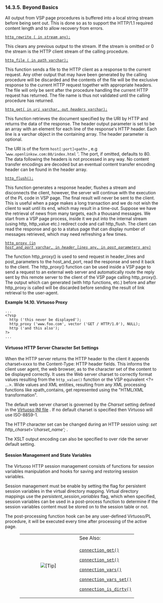 <div id="furthervsp" class="section">

<div class="titlepage">

<div>

<div>

### 14.3.5. Beyond Basics

</div>

</div>

</div>

All output from VSP page procedures is buffered into a local string
stream before being sent out. This is done so as to support the HTTP/1.1
required content length and to allow recovery from errors.

<a href="fn_http_rewrite.html" class="link" title="http_rewrite"><code
class="code">http_rewrite ( in </code><em><code>stream</code></em><code
class="code"> any);</code></a>

This clears any previous output to the stream. If the stream is omitted
or 0 the stream is the HTTP client stream of the calling procedure.

<a href="fn_http_file.html" class="link" title="http_file"><code
class="code">http_file ( in </code><em><code>path</code></em><code
class="code"> varchar);</code></a>

This function sends a file to the HTTP client as a response to the
current request. Any other output that may have been generated by the
calling procedure will be discarded and the contents of the file will be
the exclusive response to the current HTTP request together with
appropriate headers. The file will only be sent after the procedure
handling the current HTTP request has returned. The file name is thus
not validated until the calling procedure has returned.

<a href="fn_http_get.html" class="link" title="http_get"><code
class="code">http_get( in </code><em><code>uri</code></em><code
class="code"> varchar, out </code><em><code>headers</code></em><code
class="code"> varchar);</code></a>

This function retrieves the document specified by the URI by HTTP and
returns the data of the response. The header output parameter is set to
be an array with an element for each line of the response's HTTP header.
Each line is a varchar object in the containing array. The header
parameter is optional.

The URI is of the form `host[:port]<path>` , e.g
'`www.openlinksw.com:80/index.html` '. The port, if omitted, defaults to
80. The data following the headers is not processed in any way. No
content transfer encodings are decoded but an eventual content transfer
encoding header can be found in the header array.

<a href="fn_http_flush.html" class="link" title="http_flush"><code
class="function">http_flush();</code></a>

This function generates a response header, flushes a stream and
disconnects the client, however, the server will continue with the
execution of the PL code in VSP page. The final result will never be
sent to the client. This is useful when a page makes a long transaction
and we do not wish the client to wait until its end, which may result in
a time-out. Suppose we have the retrieval of news from many targets,
each a thousand messages. We start from a VSP page process, inside it we
put into the internal stream (using http, http_value etc.) redirect code
and call http_flush. The client can read the response and go to a status
page that can display number of messages retrieved, which may need
refreshing a few times.

<a href="fn_http_proxy.html" class="link" title="http_proxy"><code
class="code">http_proxy (in </code><em><code>host_and_port</code></em><code
class="code"> varchar, in </code><em><code>header_lines</code></em><code
class="code"> any, in </code><em><code>post_parameters</code></em><code
class="code"> any)</code></a>

The function http_proxy() is used to send request in header_lines and
post_parameters to the host_and_port, read the response and send it back
to the client. The http_proxy() function can be used inside a VSP page
to send a request to an external web server and automatically route the
reply sent by this remote server to the client of the VSP page calling
http_proxy(). The output which can generated (with http functions, etc.)
before and after http_proxy is called will be discarded before sending
the result of link retrieval to the user-agent.

<div id="virtpxy" class="example">

**Example 14.10. Virtuoso Proxy**

<div class="example-contents">

``` programlisting
...
<?vsp
  http ('this never be displayed');
  http_proxy ('www.foo.com', vector ('GET / HTTP/1.0'), NULL);
  http ('and this also');
?>
...
```

</div>

</div>

  

<div id="httpcharsettings" class="section">

<div class="titlepage">

<div>

<div>

#### Virtuoso HTTP Server Character Set Settings

</div>

</div>

</div>

When the HTTP server returns the HTTP header to the client it appends
charset=xxxx to the Content-Type: HTTP header fields. This informs the
client user agent, the web browser, as to the character set of the
content to be displayed correctly. It uses the Web server charset to
correctly format values resulting from the `http_value()` function or
the VSP equivalent \<?= ...\>. Wide values and XML entities, resulting
from any XML processing functions like xpath_contains, get represented
using the "HTML/XML transformation".

The default web server charset is governed by the
<span class="emphasis">*Charset*</span> setting defined in the
<a href="ch-server.html#virtini" class="link"
title="Virtuoso Configuration File">Virtuoso INI file</a> . If no
default charset is specified then Virtuoso will use ISO-8859-1.

The HTTP character set can be changed during an HTTP session using:
<span class="emphasis">*set http_charset='charset_name';*</span> .

The XSLT output encoding can also be specified to over ride the server
default setting.

</div>

<div id="sesmanvars" class="section">

<div class="titlepage">

<div>

<div>

#### Session Management and State Variables

</div>

</div>

</div>

The Virtuoso HTTP session management consists of functions for session
variables manipulation and hooks for saving and restoring session
variables.

Session management must be enable by setting the flag for persistent
session variables in the virtual directory mapping. Virtual directory
mappings use the
<span class="emphasis">*persistent_session_variables*</span> flag, which
when specified, session variables can be used in a post-process function
to determine if the session variables content must be stored on to the
session table or not.

The post-processing function hook can be any user-defined Virtuoso/PL
procedure, it will be executed every time after processing of the active
page.

<div class="tip" style="margin-left: 0.5in; margin-right: 0.5in;">

<table data-border="0" data-summary="Tip: See Also:">
<colgroup>
<col style="width: 50%" />
<col style="width: 50%" />
</colgroup>
<tbody>
<tr class="odd">
<td rowspan="2" style="text-align: center;" data-valign="top"
width="25"><img src="images/tip.png" alt="[Tip]" /></td>
<td style="text-align: left;">See Also:</td>
</tr>
<tr class="even">
<td style="text-align: left;" data-valign="top"><p><a
href="fn_connection_get.html" class="link" title="connection_get"><code
class="function">connection_get()</code></a></p>
<p><a href="fn_connection_set.html" class="link"
title="connection_set"><code
class="function">connection_set()</code></a></p>
<p><a href="fn_connection_vars.html" class="link"
title="connection_vars"><code
class="function">connection_vars()</code></a></p>
<p><a href="fn_connection_vars_set.html" class="link"
title="connection_vars_set"><code
class="function">connection_vars_set()</code></a></p>
<p><a href="fn_connection_is_dirty.html" class="link"
title="connection_is_dirty"><code
class="function">connection_is_dirty()</code></a></p></td>
</tr>
</tbody>
</table>

</div>

</div>

</div>

